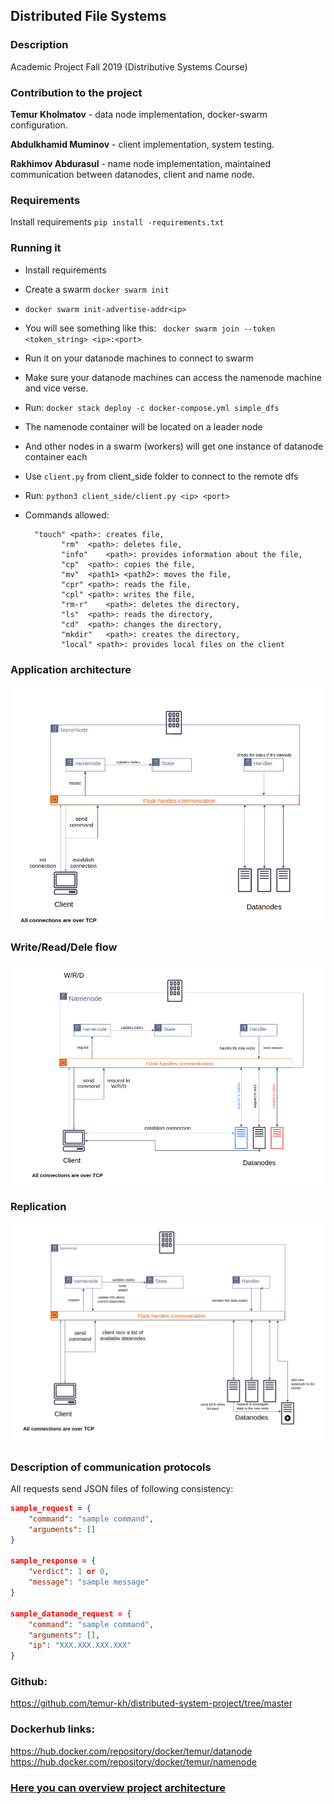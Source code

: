 ## Distributed File Systems

### Description

Academic Project Fall 2019 (Distributive Systems Course)

### Contribution to the project

**Temur Kholmatov** - data node implementation, docker-swarm configuration.

**Abdulkhamid Muminov** - client implementation, system testing.

**Rakhimov Abdurasul** - name node implementation, maintained communication between datanodes, client and name node.

### Requirements 

Install requirements 
`pip install -requirements.txt`


### Running it

* Install requirements

* Create a swarm
  `docker swarm init`

* `docker swarm init-advertise-addr<ip>`

* You will see something like this: 
  ` docker swarm join --token <token_string> <ip>:<port>`

* Run it on your datanode machines to connect to swarm

* Make sure your datanode machines can access the namenode machine and vice verse.

* Run: `docker stack deploy -c docker-compose.yml simple_dfs`

* The namenode container will be located on a leader node

* And other nodes in a swarm (workers) will get one instance of datanode container each

* Use `client.py` from client_side folder to connect to the remote dfs

* Run: `python3 client_side/client.py <ip> <port>`

* Commands allowed: 

  ```
  	"touch" <path>: creates file,
          "rm"	<path>: deletes file,
          "info"	<path>: provides information about the file,
          "cp"	<path>: copies the file,
          "mv"	<path1> <path2>: moves the file,
          "cpr"	<path>: reads the file,
          "cpl"	<path>: writes the file,
          "rm-r"	<path>: deletes the directory,
          "ls"	<path>: reads the directory,
          "cd"	<path>: changes the directory,
          "mkdir"	<path>: creates the directory,
          "local" <path>: provides local files on the client
  ```

  
### Application architecture
![](/res/arch.png)

### Write/Read/Dele flow
![](/res/wrd.png)

### Replication
![](/res/repl.png)

### Description of communication protocols

All requests send JSON files of following consistency:

```json
sample_request = {
    "command": "sample command",
    "arguments": []
}

sample_response = {
    "verdict": 1 or 0,
    "message": "sample message"
}

sample_datanode_request = {
    "command": "sample command",
    "arguments": [],
    "ip": "XXX.XXX.XXX.XXX"
}
```

### Github:

https://github.com/temur-kh/distributed-system-project/tree/master

### Dockerhub links:

https://hub.docker.com/repository/docker/temur/datanode
https://hub.docker.com/repository/docker/temur/namenode


### [Here you can overview project architecture](https://docs.google.com/presentation/d/16LXnTU3eRW8o7k3GgPYiyuKM5N5BmlVwBp0HSEidIPE/edit?usp=sharing)
